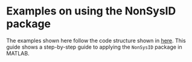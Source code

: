 # Examples on using the NonSysID package
The examples shown here follow the code structure shown in [here](./Example_code_structure.md). This guide shows a step-by-step guide to applying the `NonSysID` package in MATLAB.




